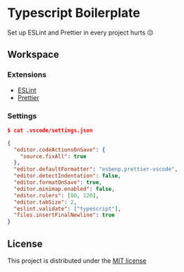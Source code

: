 # Typescript Boilerplate

Set up ESLint and Prettier in every project hurts 😔

## Workspace

### Extensions

- [ESLint](https://marketplace.visualstudio.com/items?itemName=dbaeumer.vscode-eslint)
- [Prettier](https://marketplace.visualstudio.com/items?itemName=esbenp.prettier-vscode)

### Settings

```json
$ cat .vscode/settings.json

{
  "editor.codeActionsOnSave": {
    "source.fixAll": true
  },
  "editor.defaultFormatter": "esbenp.prettier-vscode",
  "editor.detectIndentation": false,
  "editor.formatOnSave": true,
  "editor.minimap.enabled": false,
  "editor.rulers": [80, 120],
  "editor.tabSize": 2,
  "eslint.validate": ["typescript"],
  "files.insertFinalNewline": true
}
```

## License

This project is distributed under the [MIT license](LICENSE)
